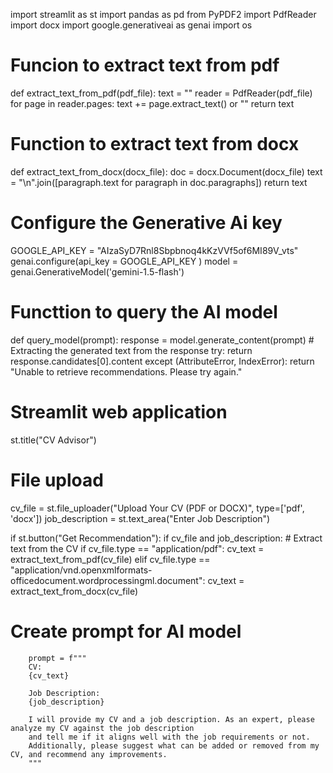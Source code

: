 import streamlit as st
import pandas as pd
from PyPDF2 import PdfReader
import docx
import google.generativeai as genai
import os

# Funcion to extract text from pdf
def extract_text_from_pdf(pdf_file):
    text = ""
    reader = PdfReader(pdf_file)
    for page in reader.pages:
        text += page.extract_text() or ""
    return text

# Function to extract text from docx
def extract_text_from_docx(docx_file):
    doc = docx.Document(docx_file)
    text = "\n".join([paragraph.text for paragraph in doc.paragraphs])
    return text

# Configure the Generative Ai key
GOOGLE_API_KEY = "AIzaSyD7Rnl8Sbpbnoq4kKzVVf5of6MI89V_vts"
genai.configure(api_key = GOOGLE_API_KEY )
model = genai.GenerativeModel('gemini-1.5-flash')

# Functtion to query the AI model
def query_model(prompt):
    response = model.generate_content(prompt)
    # Extracting the generated text from the response
    try:
        return response.candidates[0].content
    except (AttributeError, IndexError):
        return "Unable to retrieve recommendations. Please try again."
        
# Streamlit web application
st.title("CV Advisor")

# File upload
cv_file = st.file_uploader("Upload Your CV (PDF or DOCX)", type=['pdf', 'docx'])
job_description = st.text_area("Enter Job Description")

if st.button("Get Recommendation"):
    if cv_file and job_description:
        # Extract text from the CV
        if cv_file.type == "application/pdf":
            cv_text = extract_text_from_pdf(cv_file)
        elif cv_file.type == "application/vnd.openxmlformats-officedocument.wordprocessingml.document":
            cv_text = extract_text_from_docx(cv_file)

# Create prompt for AI model
        prompt = f"""
        CV:
        {cv_text}

        Job Description:
        {job_description}

        I will provide my CV and a job description. As an expert, please analyze my CV against the job description
        and tell me if it aligns well with the job requirements or not.
        Additionally, please suggest what can be added or removed from my CV, and recommend any improvements.
        """